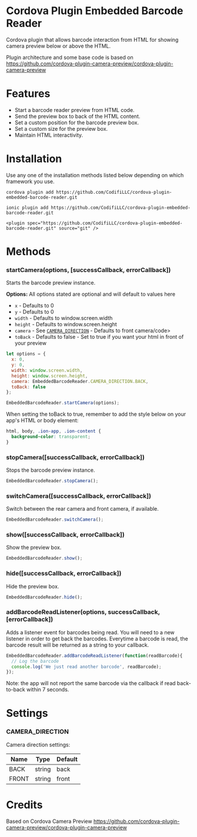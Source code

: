 Cordova Plugin Embedded Barcode Reader
====================

Cordova plugin that allows barcode interaction from HTML for showing camera preview below or above the HTML.<br/>

Plugin architecture and some base code is based on https://github.com/cordova-plugin-camera-preview/cordova-plugin-camera-preview

# Features

<ul>
  <li>Start a barcode reader preview from HTML code.</li>
  <li>Send the preview box to back of the HTML content.</li>
  <li>Set a custom position for the barcode preview box.</li>
  <li>Set a custom size for the preview box.</li>
  <li>Maintain HTML interactivity.</li>
</ul>

# Installation

Use any one of the installation methods listed below depending on which framework you use.

```
cordova plugin add https://github.com/CodifiLLC/cordova-plugin-embedded-barcode-reader.git

ionic plugin add https://github.com/CodifiLLC/cordova-plugin-embedded-barcode-reader.git

<plugin spec="https://github.com/CodifiLLC/cordova-plugin-embedded-barcode-reader.git" source="git" />
```

# Methods

### startCamera(options, [successCallback, errorCallback])

Starts the barcode preview instance.
<br>

<strong>Options:</strong>
All options stated are optional and will default to values here

* `x` - Defaults to 0
* `y` - Defaults to 0
* `width` - Defaults to window.screen.width
* `height` - Defaults to window.screen.height
* `camera` - See <code>[CAMERA_DIRECTION](#camera_Settings.CameraDirection)</code> - Defaults to front camera/code>
* `toBack` - Defaults to false - Set to true if you want your html in front of your preview

```javascript
let options = {
  x: 0,
  y: 0,
  width: window.screen.width,
  height: window.screen.height,
  camera: EmbeddedBarcodeReader.CAMERA_DIRECTION.BACK,
  toBack: false
};

EmbeddedBarcodeReader.startCamera(options);
```

When setting the toBack to true, remember to add the style below on your app's HTML or body element:

```css
html, body, .ion-app, .ion-content {
  background-color: transparent;
}
```

### stopCamera([successCallback, errorCallback])

<info>Stops the barcode preview instance.</info><br/>

```javascript
EmbeddedBarcodeReader.stopCamera();
```

### switchCamera([successCallback, errorCallback])

<info>Switch between the rear camera and front camera, if available.</info><br/>

```javascript
EmbeddedBarcodeReader.switchCamera();
```

### show([successCallback, errorCallback])

<info>Show the preview box.</info><br/>

```javascript
EmbeddedBarcodeReader.show();
```

### hide([successCallback, errorCallback])

<info>Hide the preview box.</info><br/>

```javascript
EmbeddedBarcodeReader.hide();
```

### addBarcodeReadListener(options, successCallback, [errorCallback])

<info>
	Adds a listener event for barcodes being read. You will need to a new listener in order to get back the barcodes.
	Everytime a barcode is read, the barcode result will be returned as a string to your callback.
</info><br/>

```javascript
EmbeddedBarcodeReader.addBarcodeReadListener(function(readBarcode){
  // Log the barcode
  console.log('We just read another barcode', readBarcode);
});

```

Note: the app will not report the same barcode via the callback if read back-to-back within 7 seconds.


# Settings

<a name="camera_Settings.CameraDirection"></a>

### CAMERA_DIRECTION

<info>Camera direction settings:</info><br/>

| Name | Type | Default |
| --- | --- | --- |
| BACK | string | back |
| FRONT | string | front |


# Credits

Based on Cordova Camera Preview https://github.com/cordova-plugin-camera-preview/cordova-plugin-camera-preview
